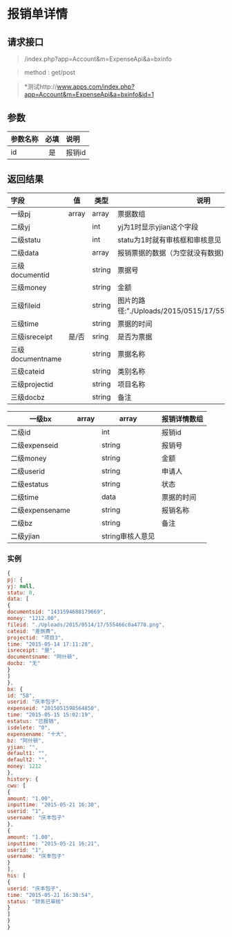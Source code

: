 # 报销单详情
## 请求接口 

> /index.php?app=Account&m=ExpenseApi&a=bxinfo

>  method : get/post

> *测试http://www.apps.com/index.php?app=Account&m=ExpenseApi&a=bxinfo&id=1
## 参数

| 参数名称      |    必填 | 说明  |
| :-------- | :--------:| :-- |
|id| 是| 报销id |

## 返回结果
|字段 |  值| 类型 | 说明|
|:----|----|----|-----|
|一级pj|array |array|票据数组|
|二级yj||int|yj为1时显示yjian这个字段|
|二级statu||int|statu为1时就有审核框和审核意见|
|二级data||array|报销票据的数据（为空就没有数据)|
|三级documentid||string|票据号|
|三级money ||string|金额|
|三级fileid||string|图片的路径:”./Uploads/2015/0515/17/5555bad8752ce.png”|
|三级time  ||string|票据的时间|
|三级isreceipt| 是/否 |sring|是否为票据|
|三级documentname|  |string|票据名称|
|三级cateid|  |string|类别名称|
|三级projectid|  |string|项目名称|
|三级docbz|  |string|备注|
 
|一级bx|array |array|报销详情数组|
|----|----|----|-----|
|二级id||int|报销id|
|二级expenseid||string|报销号|
|二级money||string|金额|
|二级userid||string|申请人|
|二级estatus||string|状态|
|二级time||data|票据的时间|
|二级expensename||string|报销名称|
|二级bz||string|备注|
|二级yjian||string审核人意见|


### 实例

``` javascript
{
pj: {
yj: null,
statu: 0,
data: [
{
documentsid: "1431594688179669",
money: "1212.00",
fileid: "./Uploads/2015/0514/17/555466c0a4778.png",
cateid: "差旅费",
projectid: "项目3",
time: "2015-05-14 17:11:28",
isreceipt: "是",
documentsname: "阿什顿",
docbz: "无"
}
]
},
bx: {
id: "58",
userid: "庆丰包子",
expenseid: "2015051598564850",
time: "2015-05-15 15:02:19",
estatus: "已报销",
isdelete: "0",
expensename: "十大",
bz: "阿什顿",
yjian: "",
default1: "",
default2: "",
money: 1212
},
history: {
cwu: [
{
amount: "1.00",
inputtime: "2015-05-21 16:30",
userid: "1",
username: "庆丰包子"
},
{
amount: "1.00",
inputtime: "2015-05-21 16:21",
userid: "1",
username: "庆丰包子"
}
],
his: [
{
userid: "庆丰包子",
time: "2015-05-21 16:30:54",
status: "财务已审核"
}
]
}
}